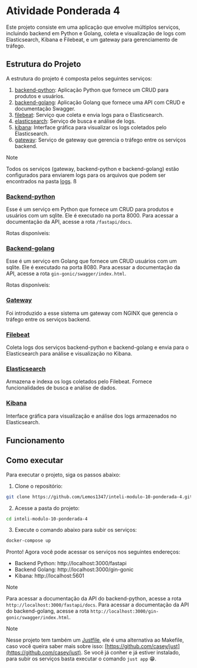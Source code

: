 # Atividade Ponderada 4

Este projeto consiste em uma aplicação que envolve múltiplos serviços, incluindo backend em Python e Golang, coleta e visualização de logs com Elasticsearch, Kibana e Filebeat, e um gateway para gerenciamento de tráfego.

## Estrutura do Projeto

A estrutura do projeto é composta pelos seguintes serviços:

1. [backend-python](./backend-python/): Aplicação Python que fornece um CRUD para produtos e usuários.
2. [backend-golang](./backend-golang/): Aplicação Golang que fornece uma API com CRUD e documentação Swagger.
3. [filebeat](./filebeat/): Serviço que coleta e envia logs para o Elasticsearch.
4. [elasticsearch](./elasticsearch/): Serviço de busca e análise de logs.
5. [kibana](./kibana/): Interface gráfica para visualizar os logs coletados pelo Elasticsearch.
6. [gateway](./gateway/): Serviço de gateway que gerencia o tráfego entre os serviços backend.

> [!NOTE]
> Todos os serviços (gateway, backend-python e backend-golang) estão configurados para enviarem logs para os arquivos que podem ser encontrados na pasta [logs](./logs/).
> ß

### [Backend-python](./backend-python/)

Esse é um serviço em Python que fornece um CRUD para produtos e usuários com um sqlite. Ele é executado na porta 8000. Para acessar a documentação da API, acesse a rota `/fastapi/docs`.

Rotas disponíveis:

### [Backend-golang](./backend-golang/)

Esse é um serviço em Golang que fornece um CRUD usuários com um sqlite. Ele é executado na porta 8080. Para acessar a documentação da API, acesse a rota `gin-gonic/swagger/index.html`.

Rotas disponíveis:

### [Gateway](./gateway/)

Foi introduzido a esse sistema um gateway com NGINX que gerencia o tráfego entre os serviços backend.

### [Filebeat](./filebeat/)

Coleta logs dos serviços backend-python e backend-golang e envia para o Elasticsearch para análise e visualização no Kibana.

### [Elasticsearch](./elasticsearch/)

Armazena e indexa os logs coletados pelo Filebeat. Fornece funcionalidades de busca e análise de dados.

### [Kibana](./kibana/)

Interface gráfica para visualização e análise dos logs armazenados no Elasticsearch.

## Funcionamento

## Como executar

Para executar o projeto, siga os passos abaixo:

1. Clone o repositório:

```bash
git clone https://github.com/Lemos1347/inteli-modulo-10-ponderada-4.git
```

2. Acesse a pasta do projeto:

```bash
cd inteli-modulo-10-ponderada-4
```

3. Execute o comando abaixo para subir os serviços:

```bash
docker-compose up
```

Pronto! Agora você pode acessar os serviços nos seguintes endereços:

- Backend Python: http://localhost:3000/fastapi
- Backend Golang: http://localhost:3000/gin-gonic
- Kibana: http://localhost:5601

> [!NOTE]
> Para acessar a documentação da API do backend-python, acesse a rota `http://localhost:3000/fastapi/docs`.
> Para acessar a documentação da API do backend-golang, acesse a rota `http://localhost:3000/gin-gonic/swagger/index.html`.

> [!NOTE]
> Nesse projeto tem também um [Justfile](./Justfile), ele é uma alternativa ao Makefile, caso você queira saber mais sobre isso: [https://github.com/casey/just](https://github.com/casey/just). Se você já conher e já estiver instalado, para subir os serviços basta executar o comando `just app` 😁.

